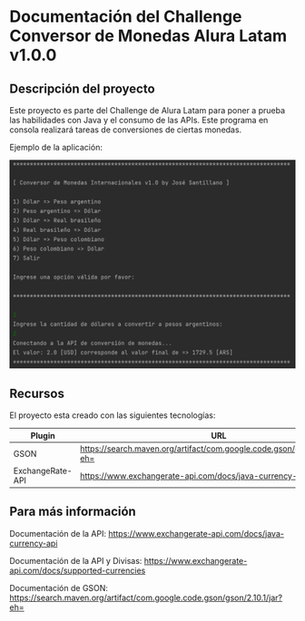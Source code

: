 # Documentación del Challenge Conversor de Monedas Alura Latam v1.0.0
## Descripción del proyecto

Este proyecto es parte del Challenge de Alura Latam para poner a prueba las habilidades con Java y el consumo de las APIs. Este programa en consola realizará tareas de conversiones de ciertas monedas.

Ejemplo de la aplicación:

![img.png](img.png)

## Recursos
El proyecto esta creado con las siguientes tecnologías:

| Plugin           | URL                      |
|------------------|--------------------------|
| GSON             | https://search.maven.org/artifact/com.google.code.gson/gson/2.10.1/jar?eh= |
| ExchangeRate-API | https://www.exchangerate-api.com/docs/java-currency-api |


## Para más información

Documentación de la API: https://www.exchangerate-api.com/docs/java-currency-api

Documentación de la API y Divisas: https://www.exchangerate-api.com/docs/supported-currencies

Documentación de GSON: https://search.maven.org/artifact/com.google.code.gson/gson/2.10.1/jar?eh=

